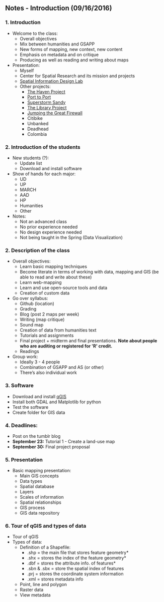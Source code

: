 ## Notes - Introduction (09/16/2016)

### 1. Introduction
* Welcome to the class:
  * Overall objectives
  * Mix between humanities and GSAPP
  * New forms of mapping, new context, new content
  * Emphasis on metadata and on critique
  * Producing as well as reading and writing about maps
* Presentation:
  * Myself
  * Center for Spatial Research and its mission and projects
  * [Spatial Information Design Lab](http://spatialinformationdesignlab.org/projects)
  * Other projects:
    * [The Haven Project](http://spatialinformationdesignlab.org/project_sites/the-haven-project/)
    * [Port to Port](http://spatialinformationdesignlab.org/project_sites/port_to_port/)
    * [Superstorm Sandy](http://spatialinformationdesignlab.org/project_sites/sandy/ny_coast.html)
    * [The Library Project](http://spatialinformationdesignlab.org/project_sites/library/)
    * [Jumping the Great Firewall](http://spatialinformationdesignlab.org/jumping-the-great-firewall/)
    * Citibike
    * Unbanked
    * Deadhead
    * Colombia

### 2. Introduction of the students
* New students (?):
  * Update list
  * Download and install software
* Show of hands for each major:
  * UD
  * UP
  * MARCH
  * AAD
  * HP
  * Humanities
  * Other
* Notes:
  * Not an advanced class
  * No prior experience needed
  * No design experience needed
  * Not being taught in the Spring (Data Visualization)

### 2. Description of the class
* Overall objectives:
  * Learn basic mapping techniques
  * Become literate in terms of working with data, mapping and GIS (be able to read and write about these)
  * Learn web-mapping
  * Learn and use open-source tools and data
  * Creation of custom data
* Go over syllabus:
  * Github (location)
  * Grading
  * Blog (post 2 maps per week)
  * Writing (map critique)
  * Sound map
  * Creation of data from humanities text
  * Tutorials and assignments
  * Final project + midterm and final presentations. **Note about people who are auditing or registered for 'R' credit.**
  * Readings
* Group work:
  * Ideally 3 - 4 people
  * Combination of GSAPP and AS (or other)
  * There’s also individual work

### 3. Software
* Download and install [qGIS](http://www.qgis.org/en/site/)
* Install both GDAL and Matplotlib for python
* Test the software
* Create folder for GIS data

### 4. Deadlines:
* Post on the tumblr blog
* **September 23:** Tutorial 1 - Create a land-use map
* **September 30:** Final project proposal

### 5. Presentation
* Basic mapping presentation:
  * Main GIS concepts
  * Data types
  * Spatial database
  * Layers
  * Scales of information
  * Spatial relationships
  * GIS process
  * GIS data repository

### 6. Tour of qGIS and types of data
* Tour of qGIS
* Types of data:
  * Definition of a Shapefile:
    * .shp = the main file that stores feature geometry*
    * .shx = stores the index of the feature geometry*
    * .dbf = stores the attribute info. of features*
    * .sbn & .sbx = store the spatial index of features
    * .prj = stores the coordinate system information
    * .xml = stores metadata info
  * Point, line and polygon
  * Raster data
  * View metadata
